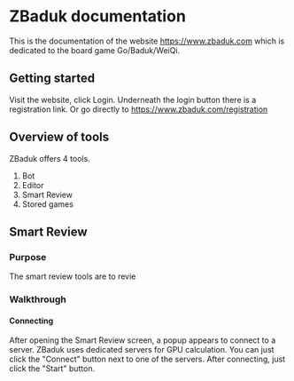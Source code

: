 # ZBaduk documentation

This is the documentation of the website https://www.zbaduk.com which is dedicated to the board game Go/Baduk/WeiQi.

## Getting started

Visit the website, click Login.
Underneath the login button there is a registration link.
Or go directly to https://www.zbaduk.com/registration

## Overview of tools

ZBaduk offers 4 tools.

1) Bot
2) Editor
3) Smart Review
4) Stored games

## Smart Review

### Purpose

The smart review tools are to revie 

### Walkthrough

#### Connecting

After opening the Smart Review screen, a popup appears to connect to a server.
ZBaduk uses dedicated servers for GPU calculation.
You can just click the "Connect" button next to one of the servers.
After connecting, just click the "Start" button.
